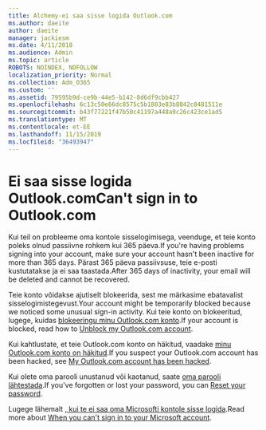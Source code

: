 ```yaml
---
title: Alchemy-ei saa sisse logida Outlook.com
ms.author: daeite
author: daeite
manager: jackiesm
ms.date: 4/11/2018
ms.audience: Admin
ms.topic: article
ROBOTS: NOINDEX, NOFOLLOW
localization_priority: Normal
ms.collection: Adm_O365
ms.custom: ''
ms.assetid: 79595b9d-ce9b-44e5-b142-8d6df9cbb427
ms.openlocfilehash: 6c13c50e66dc8575c5b1803e83b8842c0481511e
ms.sourcegitcommit: b43f77221f47b50c41197a448a9c26c423ce1ad5
ms.translationtype: MT
ms.contentlocale: et-EE
ms.lasthandoff: 11/15/2019
ms.locfileid: "36493947"
---
```

# <a name="cant-sign-in-to-outlookcom"></a><span data-ttu-id="81bb3-102">Ei saa sisse logida Outlook.com</span><span class="sxs-lookup"><span data-stu-id="81bb3-102">Can't sign in to Outlook.com</span></span>

<span data-ttu-id="81bb3-103">Kui teil on probleeme oma kontole sisselogimisega, veenduge, et teie konto poleks olnud passiivne rohkem kui 365 päeva.</span><span class="sxs-lookup"><span data-stu-id="81bb3-103">If you're having problems signing into your account, make sure your account hasn't been inactive for more than 365 days.</span></span> <span data-ttu-id="81bb3-104">Pärast 365 päeva passiivsuse, teie e-posti kustutatakse ja ei saa taastada.</span><span class="sxs-lookup"><span data-stu-id="81bb3-104">After 365 days of inactivity, your email will be deleted and cannot be recovered.</span></span>
  
<span data-ttu-id="81bb3-105">Teie konto võidakse ajutiselt blokeerida, sest me märkasime ebatavalist sisselogimistegevust.</span><span class="sxs-lookup"><span data-stu-id="81bb3-105">Your account might be temporarily blocked because we noticed some unusual sign-in activity.</span></span> <span data-ttu-id="81bb3-106">Kui teie konto on blokeeritud, lugege, kuidas [blokeeringu minu Outlook.com konto](https://support.office.com/article/f4ad2701-d166-4d8b-8a6a-9af2a1f8a4c4.aspx).</span><span class="sxs-lookup"><span data-stu-id="81bb3-106">If your account is blocked, read how to [Unblock my Outlook.com account](https://support.office.com/article/f4ad2701-d166-4d8b-8a6a-9af2a1f8a4c4.aspx).</span></span> 
  
<span data-ttu-id="81bb3-107">Kui kahtlustate, et teie Outlook.com konto on häkitud, vaadake [minu Outlook.com konto on häkitud](https://support.office.com/article/35993ac5-ac2f-494e-aacb-5232dda453d8.aspx).</span><span class="sxs-lookup"><span data-stu-id="81bb3-107">If you suspect your Outlook.com account has been hacked, see [My Outlook.com account has been hacked](https://support.office.com/article/35993ac5-ac2f-494e-aacb-5232dda453d8.aspx).</span></span>
  
<span data-ttu-id="81bb3-108">Kui olete oma parooli unustanud või kaotanud, saate [oma parooli lähtestada](https://go.microsoft.com/fwlink/p/?LinkID=242804).</span><span class="sxs-lookup"><span data-stu-id="81bb3-108">If you've forgotten or lost your password, you can [Reset your password](https://go.microsoft.com/fwlink/p/?LinkID=242804).</span></span>
  
<span data-ttu-id="81bb3-109">Lugege lähemalt [, kui te ei saa oma Microsofti kontole sisse logida](https://go.microsoft.com/fwlink/p/?linkid=837479).</span><span class="sxs-lookup"><span data-stu-id="81bb3-109">Read more about [When you can't sign in to your Microsoft account](https://go.microsoft.com/fwlink/p/?linkid=837479).</span></span>
  

